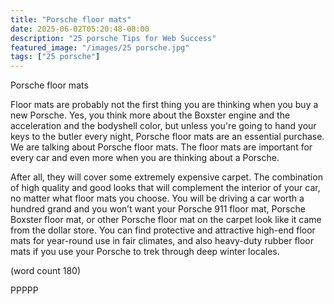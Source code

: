 ```yaml
---
title: "Porsche floor mats"
date: 2025-06-02T05:20:48-08:00
description: "25 porsche Tips for Web Success"
featured_image: "/images/25 porsche.jpg"
tags: ["25 porsche"]
---
```


Porsche floor mats


Floor mats are probably not the first thing you are thinking 
when you buy a new Porsche. Yes, you think more about the 
Boxster engine and the acceleration and the bodyshell color, 
but unless you're going to hand your keys to the butler every night, 
Porsche floor mats are an essential purchase. We are talking 
about Porsche floor mats. The floor mats are important for 
every car and even more when you are thinking about a Porsche. 

After all, they will cover some extremely expensive carpet. 
The combination of high quality and good looks that will complement
 the interior of your car, no matter what floor mats you choose. 
You will be driving a car worth a hundred grand and you won’t 
want your Porsche 911 floor mat, Porsche Boxster floor mat, or 
other Porsche floor mat on the carpet look like it came from the 
dollar store. You can find protective and attractive high-end floor 
mats for year-round use in fair climates, and also heavy-duty 
rubber floor mats if you use your Porsche to trek through deep 
winter locales.

(word count 180)

PPPPP

